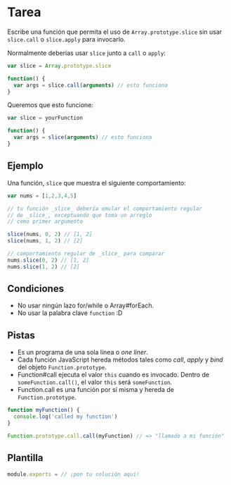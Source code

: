# Tarea

Escribe una función que permita el uso de `Array.prototype.slice` sin usar `slice.call` o `slice.apply` para invocarlo.

Normalmente deberías usar `slice` junto a `call` o `apply`:

```js
var slice = Array.prototype.slice

function() {
  var args = slice.call(arguments) // esto funciona
}
```

Queremos que esto funcione:

```js
var slice = yourFunction

function() {
  var args = slice(arguments) // esto funciona
}
```

## Ejemplo

Una función, `slice` que muestra el siguiente comportamiento:

```js
var nums = [1,2,3,4,5]

// tu función _slice_ debería emular el comportamiento regular
// de _slice_, exceptuando que toma un arreglo
// como primer argumento

slice(nums, 0, 2) // [1, 2]
slice(nums, 1, 2) // [2]

// comportamiento regular de _slice_ para comparar
nums.slice(0, 2) // [1, 2]
nums.slice(1, 2) // [2]
```

## Condiciones

* No usar ningún lazo for/while o Array#forEach.
* No usar la palabra clave `function` :D

## Pistas

* Es un programa de una sola línea o _one liner_.
* Cada función JavaScript hereda métodos tales como _call_, _apply_ y _bind_ del objeto `Function.prototype`.
* Function#call ejecuta el valor `this` cuando es invocado. Dentro de  `someFunction.call()`, el valor `this` será `someFunction`.
* Function.call es una función por sí misma y hereda de `Function.prototype`.

```js
function myFunction() {
  console.log('called my function')
}

Function.prototype.call.call(myFunction) // => "llamado a mi función"
```

## Plantilla

```js
module.exports = // ¡pon tu solución aquí!
```
